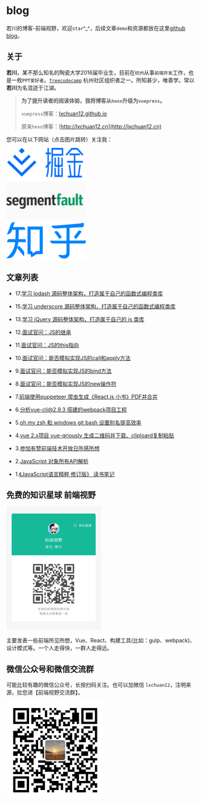 # blog

若川的博客-前端视野，欢迎`star`^_^，后续文章`demo`和资源都放在这里[github blog](https://github.com/lxchuan12/blog)。

## 关于

**若川**，某不那么知名的陶瓷大学2016届毕业生，目前在`杭州`从事`前端开发`工作，也是一枚`PPT爱好者`。[`freecodecamp`](https://www.freecodecamp.org/) 杭州社区组织者之一。所知甚少，唯善学。常以**若川**为名混迹于江湖。<br>

> **为了提升读者的阅读体验，我将博客从`hexo`升级为`vuepress`。**
>
> `vuepress`博客：[lxchuan12.github.io](https://lxchuan12.github.io)
>
> 原来`hexo`博客：[http://lxchuan12.cn](http://lxchuan12.cn)

您可以在以下网站（点击图片跳转）关注我：<br>
<a href="https://juejin.im/user/57974dc55bbb500063f522fd/posts" >
  <img src="../../README-images/juejin.svg"  width="210px" height="100px" title="掘金专栏，欢迎关注～" alt="掘金专栏，欢迎关注～"/>
</a>
<br>
<a href="https://segmentfault.com/blog/lxchuan12" >
  <img src="../../README-images/segmentfault.png"  width="210px" height="100px" title="segmentfault专栏，欢迎关注～" alt="segmentfault专栏，欢迎关注～"/>
</a>
<br>
<a href="https://zhuanlan.zhihu.com/lxchuan12" >
  <img src="../../README-images/zhihu.png"  width="210px" height="100px" title="知乎前端视野专栏，欢迎关注～" alt="知乎前端视野专栏，欢迎关注～"/>
</a>

## 文章列表

- 17.[学习 lodash 源码整体架构，打造属于自己的函数式编程类库](https://lxchuan12.github.io/lodash/)

- 15.[学习 underscore 源码整体架构，打造属于自己的函数式编程类库](https://lxchuan12.github.io/underscore/)

- 13.[学习 jQuery 源码整体架构，打造属于自己的 js 类库](https://lxchuan12.github.io/jQuery/)

- 12.[面试官问：JS的继承](https://lxchuan12.github.io/js-extend/)

- 11.[面试官问：JS的this指向](https://lxchuan12.github.io/js-this/)

- 10.[面试官问：能否模拟实现JS的call和apply方法](https://lxchuan12.github.io/js-implement-call-apply/)

- 9.[面试官问：能否模拟实现JS的bind方法](https://lxchuan12.github.io/js-implement-bind/)

- 8.[面试官问：能否模拟实现JS的new操作符](https://lxchuan12.github.io/js-implement-new/)

- 7.[前端使用puppeteer 爬虫生成《React.js 小书》PDF并合并](https://lxchuan12.github.io/puppeteer-create-pdf-and-merge/)

- 6.[分析vue-cli@2.9.3 搭建的webpack项目工程](https://lxchuan12.github.io/vue-cli-2-webpack/)

- 5.[oh my zsh 和 windows git bash 设置别名提高效率](https://lxchuan12.github.io//oh-my-zsh/)

- 4.[vue 2.x项目 vue-qriously 生成二维码并下载、cliploard复制粘贴](https://lxchuan12.github.io/vue-2-qrcode/)

- 3.[参加有赞前端技术开放日所感所想](https://lxchuan12.github.io/20180421-youzan-front-end-tech-open-day/)

- 2.[JavaScript 对象所有API解析](https://lxchuan12.github.io/js-object-api/)

- 1.[《JavaScript语言精粹 修订版》 读书笔记](https://lxchuan12.github.io/js-book/)

## 免费的知识星球 前端视野

<img src="../../README-images/zsxq.png"  width="250px" height="325px" title="前端视野知识星球" alt="前端视野知识星球"/>

主要发表一些前端所见所想，Vue、React、构建工具(比如：gulp、webpack)、设计模式等。一个人走得快，一群人走得远。

## 微信公众号和微信交流群

可能比较有趣的微信公众号，长按扫码关注。也可以加微信 `lxchuan12`，注明来源，拉您进【前端视野交流群】。

![若川视野](../about/wechat-official-accounts-mini.jpg)
